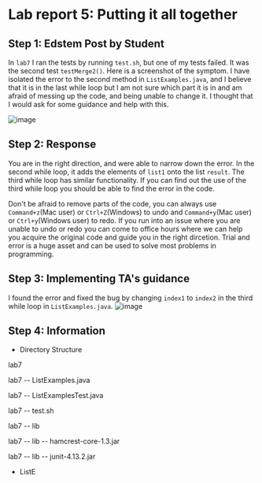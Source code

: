 # Lab report 5: Putting it all together

## Step 1: Edstem Post by Student
In `lab7` I ran the tests by running `test.sh`, but one of my tests failed. It was the second test `testMerge2()`. Here is a screenshot of the symptom. I have isolated the error to the 
second method in `ListExamples.java`, and I believe that it is in the last while loop but I am not sure which part it is in and am afraid of messing up the code, and being unable to 
change it. I thought that I would ask for some guidance and help with this.

![image](https://github.com/adutt1010/cse15l-lab-reports/assets/146874656/dc8e8d82-72c3-4a7b-8de1-1b9220ef9dbf)

## Step 2: Response
You are in the right direction, and were able to narrow down the error. In the second while loop, it adds the elements of `list1` onto the list `result`. The third while loop has similar
functionality. If you can find out the use of the third while loop you should be able to find the error in the code. 

Don't be afraid to remove parts of the code, you can always use `Command+z`(Mac user) or `Ctrl+Z`(Windows) to undo and `Command+y`(Mac user) or `Ctrl+y`(Windows user) to redo. 
If you run into an issue where you are unable to undo or redo you can come to 
office hours where we can help you acquire the original code and guide you in the right dircetion. Trial and error is a huge asset and can be used to solve most problems in 
programming.

## Step 3: Implementing TA's guidance
I found the error and fixed the bug by changing `index1` to `index2` in the third while loop in `ListExamples.java`.
![image](https://github.com/adutt1010/cse15l-lab-reports/assets/146874656/c74185eb-1a77-4eb3-86ed-43100dc7c4d8)


## Step 4: Information
- Directory Structure

lab7

lab7 -- ListExamples.java

lab7 -- ListExamplesTest.java

lab7 --  test.sh

lab7 -- lib

lab7 -- lib -- hamcrest-core-1.3.jar

lab7 -- lib -- junit-4.13.2.jar

- ListE
